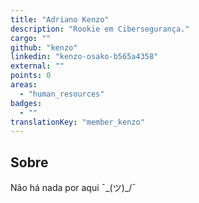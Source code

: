```yaml
---
title: "Adriano Kenzo"
description: "Rookie em Cibersegurança."
cargo: ""
github: "kenzo"
linkedin: "kenzo-osako-b565a4358"
external: ""
points: 0
areas:
  - "human_resources"
badges:
  - ""
translationKey: "member_kenzo"
---
```

## Sobre
Não há nada por aqui ¯\_(ツ)_/¯
